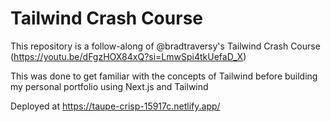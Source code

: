 # Tailwind Crash Course

This repository is a follow-along of @bradtraversy's Tailwind Crash Course (https://youtu.be/dFgzHOX84xQ?si=LmwSpi4tkUefaD_X)

This was done to get familiar with the concepts of Tailwind before building my personal portfolio using Next.js and Tailwind

Deployed at https://taupe-crisp-15917c.netlify.app/
